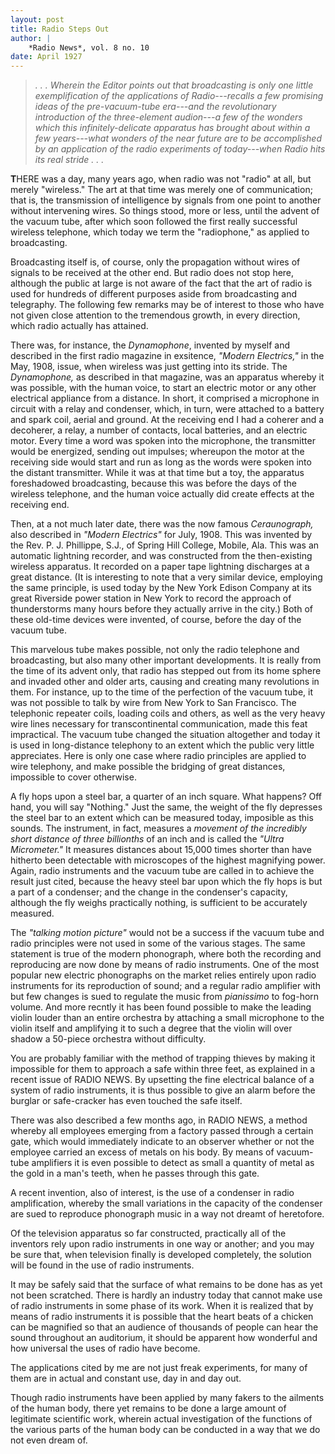 ```yaml
---
layout: post
title: Radio Steps Out
author: |
    *Radio News*, vol. 8 no. 10
date: April 1927
---
```


> *. . . Wherein the Editor points out that broadcasting is only one little exemplification of the applications of Radio---recalls a few promising ideas of the pre-vacuum-tube era---and the revolutionary introduction of the three-element audion---a few of the wonders which this infinitely-delicate apparatus has brought about within a few years---what wonders of the near future are to be accomplished by an application of the radio experiments of today---when Radio hits its real stride . . .*

**T**HERE was a day, many years ago, when radio was not "radio" at all, but merely "wireless."  The art at that time was merely one of communication; that is, the transmission of intelligence by signals from one point to another without intervening wires.  So things stood, more or less, until the advent of the vacuum tube, after which soon followed the first really successful wireless telephone, which today we term the "radiophone," as applied to broadcasting.

Broadcasting itself is, of course, only the propagation without wires of signals to be received at the other end.  But radio does not stop here, although the public at large is not aware of the fact that the art of radio is used for hundreds of different purposes aside from broadcasting and telegraphy.  The following few remarks may be of interest to those who have not given close attention to the tremendous growth, in every direction, which radio actually has attained.

There was, for instance, the *Dynamophone*, invented by myself and described in the first radio magazine in exsitence, *"Modern Electrics,"* in the May, 1908, issue, when wireless was just getting into its stride.  The *Dynamophone,* as described in that magazine, was an apparatus whereby it was possible, with the human voice, to start an electric motor or any other electrical appliance from a distance.  In short, it comprised a microphone in circuit with a relay and condenser, which, in turn, were attached to a battery and spark coil, aerial and ground.  At the receiving end I had a coherer and a decoherer, a relay, a number of contacts, local batteries, and an electric motor.  Every time a word was spoken into the microphone, the transmitter would be energized, sending out impulses; whereupon the motor at the receiving side would start and run as long as the words were spoken into the distant transmitter.  While it was at that time but a toy, the apparatus foreshadowed broadcasting, because this was before the days of the wireless telephone, and the human voice actually did create effects at the receiving end.

Then, at a not much later date, there was the now famous *Ceraunograph,* also described in *"Modern Electrics"* for July, 1908.  This was invented by the Rev. P. J. Phillippe, S.J., of Spring Hill College, Mobile, Ala.  This was an automatic lightning recorder, and was constructed from the then-existing wireless apparatus.  It recorded on a paper tape lightning discharges at a great distance.  (It is interesting to note that a very similar device, employing the same principle, is used today by the New York Edison Company at its great Riverside power station in New York to record the approach of thunderstorms many hours before they actually arrive in the city.)  Both of these old-time devices were invented, of course, before the day of the vacuum tube.

This marvelous tube makes possible, not only the radio telephone and broadcasting, but also many other important developments.  It is really from the time of its advent only, that radio has stepped out from its home sphere and invaded other and older arts, causing and creating many revolutions in them.  For instance, up to the time of the perfection of the vacuum tube, it was not possible to talk by wire from New York to San Francisco.  The telephonic repeater coils, loading coils and others, as well as the very heavy wire lines necessary for transcontinental communication, made this feat impractical.  The vacuum tube changed the situation altogether and today it is used in long-distance telephony to an extent which the public very little appreciates.  Here is only one case where radio principles are applied to wire telephony, and make possible the bridging of great distances, impossible to cover otherwise.

A fly hops upon a steel bar, a quarter of an inch square.  What happens?  Off hand, you will say "Nothing."  Just the same, the weight of the fly depresses the steel bar to an extent which can be measured today, imposible as this sounds.  The instrument, in fact, measures a *movement of the incredibly short distance of three billionths* of an inch and is called the *"Ultra Micrometer."*  It measures distances about 15,000 times shorter than have hitherto been detectable with microscopes of the highest magnifying power.  Again, radio instruments and the vacuum tube are called in to achieve the result just cited, because the heavy steel bar upon which the fly hops is but a part of a condenser; and the change in the condenser's capacity, although the fly weighs practically nothing, is sufficient to be accurately measured.

The *"talking motion picture"* would not be a success if the vacuum tube and radio principles were not used in some of the various stages.  The same statement is true of the modern phonograph, where both the recording and reproducing are now done by means of radio instruments.  One of the most popular new electric phonographs on the market relies entirely upon radio instruments for its reproduction of sound; and a regular radio amplifier with but few changes is sued to regulate the music from *pianissimo* to fog-horn volume.  And more recntly it has been found possible to make the leading violin louder than an entire orchestra by attaching a small microphone to the violin itself and amplifying it to such a degree that the violin will over shadow a 50-piece orchestra without difficulty.

You are probably familiar with the method of trapping thieves by making it impossible for them to approach a safe within three feet, as explained in a recent issue of RADIO NEWS.  By upsetting the fine electrical balance of a system of radio instruments, it is thus possible to give an alarm before the burglar or safe-cracker has even touched the safe itself.

There was also described a few months ago, in RADIO NEWS, a method whereby all employees emerging from a factory passed through a certain gate, which would immediately indicate to an observer whether or not the employee carried an excess of metals on his body.  By means of vacuum-tube amplifiers it is even possible to detect as small a quantity of metal as the gold in a man's teeth, when he passes through this gate.

A recent invention, also of interest, is the use of a condenser in radio amplification, whereby the small variations in the capacity of the condenser are sued to reproduce phonograph music in a way not dreamt of heretofore.

Of the television apparatus so far constructed, practically all of the inventors rely upon radio instruments in one way or another; and you may be sure that, when television finally is developed completely, the solution will be found in the use of radio instruments.

It may be safely said that the surface of what remains to be done has as yet not been scratched.  There is hardly an industry today that cannot make use of radio instruments in some phase of its work.  When it is realized that by means of radio instruments it is possible that the heart beats of a chicken can be magnified so that an audience of thousands of people can hear the sound throughout an auditorium, it should be apparent how wonderful and how universal the uses of radio have become.

The applications cited by me are not just freak experiments, for many of them are in actual and constant use, day in and day out.

Though radio instruments have been applied by many fakers to the ailments of the human body, there yet remains to be done a large amount of legitimate scientific work, wherein actual investigation of the functions of the various parts of the human body can be conducted in a way that we do not even dream of.